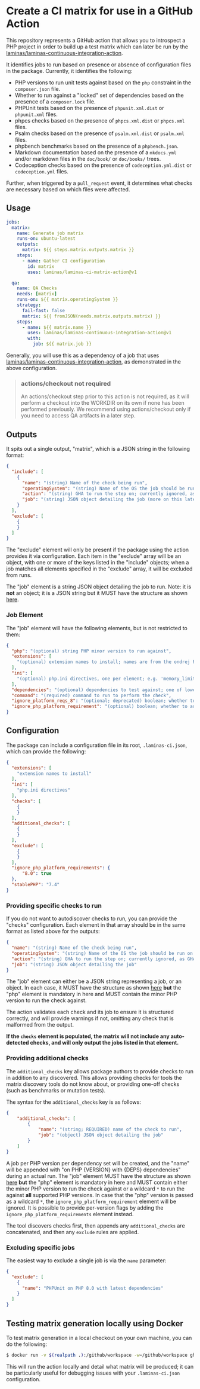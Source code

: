 # Create a CI matrix for use in a GitHub Action

This repository represents a GitHub action that allows you to introspect a PHP project in order to build up a test matrix which can later be run by the [laminas/laminas-continuous-integration-action](https://github.com/laminas/laminas-continuous-integration-action).

It identifies jobs to run based on presence or absence of configuration files in the package.
Currently, it identifies the following:

- PHP versions to run unit tests against based on the `php` constraint in the `composer.json` file.
- Whether to run against a "locked" set of dependencies based on the presence of a `composer.lock` file.
- PHPUnit tests based on the presence of `phpunit.xml.dist` or `phpunit.xml` files.
- phpcs checks based on the presence of `phpcs.xml.dist` or `phpcs.xml` files.
- Psalm checks based on the presence of `psalm.xml.dist` or `psalm.xml` files.
- phpbench benchmarks based on the presence of a `phpbench.json`.
- Markdown documentation based on the presence of a `mkdocs.yml` and/or markdown files in the `doc/book/` or `doc/books/` trees.
- Codeception checks based on the presence of `codeception.yml.dist` or `codeception.yml` files.

Further, when triggered by a `pull_request` event, it determines what checks are necessary based on which files were affected.

## Usage

```yaml
jobs:
  matrix:
    name: Generate job matrix
    runs-on: ubuntu-latest
    outputs:
      matrix: ${{ steps.matrix.outputs.matrix }}
    steps:
      - name: Gather CI configuration
        id: matrix
        uses: laminas/laminas-ci-matrix-action@v1

  qa:
    name: QA Checks
    needs: [matrix]
    runs-on: ${{ matrix.operatingSystem }}
    strategy:
      fail-fast: false
      matrix: ${{ fromJSON(needs.matrix.outputs.matrix) }}
    steps:
      - name: ${{ matrix.name }}
        uses: laminas/laminas-continuous-integration-action@v1
        with:
          job: ${{ matrix.job }}
```

Generally, you will use this as a dependency of a job that uses [laminas/laminas-continuous-integration-action](https://github.com/laminas/laminas-continuous-integration-action), as demonstrated in the above configuration.

> ### actions/checkout not required
>
> An actions/checkout step prior to this action is not required, as it will perform a checkout into the WORKDIR on its own if none has been performed previously.
> We recommend using actions/checkout only if you need to access QA artifacts in a later step.

## Outputs

It spits out a single output, "matrix", which is a JSON string in the following format:

```json
{
  "include": [
    {
      "name": "(string) Name of the check being run",
      "operatingSystem": "(string) Name of the OS the job should be run on (generally ubuntu-latest)",
      "action": "(string) GHA to run the step on; currently ignored, as GHA does not support dynamic action selection",
      "job": "(string) JSON object detailing the job (more on this later)"
    }
  ],
  "exclude": [
    {
    }
  ]
}
```

The "exclude" element will only be present if the package using the action provides it via configuration.
Each item in the "exclude" array will be an object, with one or more of the keys listed in the "include" objects; when a job matches all elements specified in the "exclude" array, it will be excluded from runs.

The "job" element is a string JSON object detailing the job to run.
Note: it is **not** an object; it is a JSON string but it MUST have the structure as shown [here](#job-element).

### Job Element

The "job" element will have the following elements, but is not restricted to them:

```json
{
  "php": "(optional) string PHP minor version to run against",
  "extensions": [
    "(optional) extension names to install; names are from the ondrej PHP repository, minus the php{VERSION}- prefix"
  ],
  "ini": [
    "(optional) php.ini directives, one per element; e.g. 'memory_limit=-1'"
  ],
  "dependencies": "(optional) dependencies to test against; one of lowest, locked, latest. default: locked",
  "command": "(required) command to run to perform the check", 
  "ignore_platform_reqs_8": "(optional; deprecated) boolean; whether to add `--ignore-platform-req=php` to composer for PHP 8.0. default: true",
  "ignore_php_platform_requirement": "(optional) boolean; whether to add `--ignore-platform-req=php` to composer for this job."
}
```

## Configuration

The package can include a configuration file in its root, `.laminas-ci.json`, which can provide the following:

```json
{
  "extensions": [
    "extension names to install"
  ],
  "ini": [
    "php.ini directives"
  ],
  "checks": [
    {
    }
  ],
  "additional_checks": [
    {
    }
  ],
  "exclude": [
    {
    }
  ],
  "ignore_php_platform_requirements": {
      "8.0": true
  },
  "stablePHP": "7.4"
}
```

### Providing specific checks to run

If you do not want to autodiscover checks to run, you can provide the "checks" configuration.
Each element in that array should be in the same format as listed above for the outputs:

```json
{
  "name": "(string) Name of the check being run",
  "operatingSystem": "(string) Name of the OS the job should be run on (generally ubuntu-latest)",
  "action": "(string) GHA to run the step on; currently ignored, as GHA does not support dynamic action selection",
  "job": "(string) JSON object detailing the job"
}
```

The "job" element can either be a JSON string representing a job, or an object.
In each case, it MUST have the structure as shown [here](#job-element) **but** the "php" element is mandatory in here and MUST contain
the minor PHP version to run the check against.

The action validates each check and its job to ensure it is structured correctly, and will provide warnings if not, omitting any check that is malformed from the output.

**If the `checks` element is populated, the matrix will not include any auto-detected checks, and will only output the jobs listed in that element.**

### Providing additional checks

The `additional_checks` key allows package authors to provide checks to run in addition to any discovered.
This allows providing checks for tools the matrix discovery tools do not know about, or providing one-off checks (such as benchmarks or mutation tests).

The syntax for the `additional_checks` key is as follows:

```json
{
    "additional_checks": [
        {
            "name": "(string; REQUIRED) name of the check to run",
            "job": "(object) JSON object detailing the job"
        }
    ]
}
```

A job per PHP version per dependency set will be created, and the "name" will be appended with "on PHP {VERSION} with {DEPS} dependencies" during an actual run.
The "job" element MUST have the structure as shown [here](#job-element) **but** the "php" element is mandatory in here and MUST contain either the minor PHP version to run the check against or a wildcard `*` to run the against **all** supported PHP versions.
In case that the "php" version is passed as a wildcard `*`, the `ignore_php_platform_requirement` element will be ignored. It is possible to provide per-version flags by adding the `ignore_php_platform_requirements` element instead.

The tool discovers checks first, then appends any `additional_checks` are concatenated, and then any `exclude` rules are applied.

### Excluding specific jobs

The easiest way to exclude a single job is via the `name` parameter:

```json
{
  "exclude": [
    {
      "name": "PHPUnit on PHP 8.0 with latest dependencies"
    }
  ]
}
```

## Testing matrix generation locally using Docker

To test matrix generation in a local checkout on your own machine, you can do the following:

```bash
$ docker run -v $(realpath .):/github/workspace -w=/github/workspace ghcr.io/laminas/laminas-ci-matrix:1
```

This will run the action locally and detail what matrix will be produced; it can be particularly useful for debugging issues with your `.laminas-ci.json` configuration.
